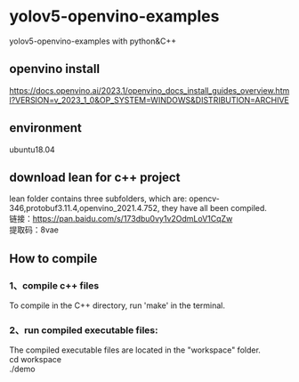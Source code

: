 # yolov5-openvino-examples
yolov5-openvino-examples with python&amp;C++

## openvino install 
https://docs.openvino.ai/2023.1/openvino_docs_install_guides_overview.html?VERSION=v_2023_1_0&OP_SYSTEM=WINDOWS&DISTRIBUTION=ARCHIVE

## environment
ubuntu18.04

## download lean for c++ project
lean folder contains three subfolders, which are: opencv-346,protobuf3.11.4,openvino_2021.4.752, they have all been compiled.  
链接：https://pan.baidu.com/s/173dbu0vy1v2OdmLoV1CqZw  
提取码：8vae

## How to compile
### 1、compile c++ files
  To compile in the C++ directory, run 'make' in the terminal.
  
### 2、run compiled executable files:
  The compiled executable files are located in the "workspace" folder.  
  cd workspace  
  ./demo
